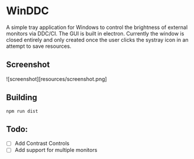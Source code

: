 # WinDDC
A simple tray application for Windows to control the brightness of external monitors via DDC/CI. The GUI is built in electron. Currently the window is closed
entirely and only created once the user clicks the systray icon in an attempt to save resources.

## Screenshot
![screenshot][resources/screenshot.png]

## Building
``` shell
npm run dist
```

## Todo:
- [ ] Add Contrast Controls
- [ ] Add support for multiple monitors

